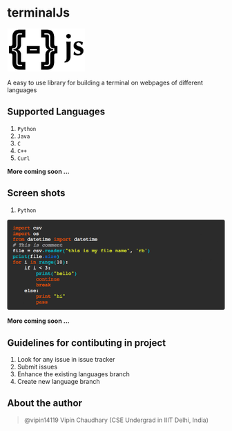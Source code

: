 # terminalJs
<img src="/terminalJs_icon.png" height="100px" width="180px">

A easy to use library for building a terminal on webpages of different languages

## Supported Languages
1. `Python`
2. `Java`
3. `C`
4. `C++`
5. `Curl`

**More coming soon ...**

## Screen shots
1. `Python`

<img src="/python-terminal.png" style="border-radius: 4px">

**More coming soon ...**

## Guidelines for contibuting in project
1. Look for any issue in issue tracker
2. Submit issues
3. Enhance the existing languages branch
4. Create new language branch

## About the author
> @vipin14119 Vipin Chaudhary (CSE Undergrad in IIIT Delhi, India)
